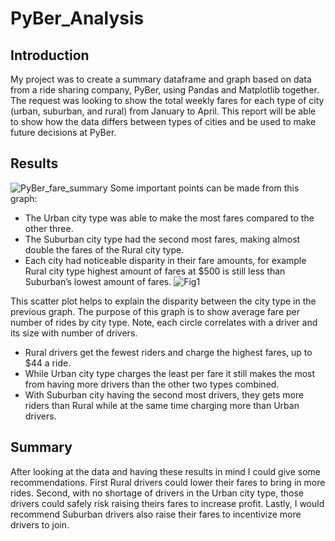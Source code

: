 # PyBer_Analysis
## Introduction
My project was to create a summary dataframe and graph based on data from a ride sharing company, PyBer, using Pandas and Matplotlib together. The request was looking to show the total weekly fares for each type of city (urban, suburban, and rural) from January to April. This report will be able to show how the data differs between types of cities and be used to make future decisions at PyBer.
## Results
![PyBer_fare_summary](https://user-images.githubusercontent.com/56700719/151716757-f59cb225-2208-490c-bba2-faaedd8edf29.png)
Some important points can be made from this graph:
 - The Urban city type was able to make the most fares compared to the other three.
 - The Suburban city type had the second most fares, making almost double the fares of the Rural city type.
 - Each city had noticeable disparity in their fare amounts, for example Rural city type highest amount of fares at $500 is still less than Suburban’s lowest amount of fares.
![Fig1](https://user-images.githubusercontent.com/56700719/151716794-e47cbe43-ff0b-4e90-8b8e-62ceb51f9d1b.png)

This scatter plot helps to explain the disparity between the city type in the previous graph. The purpose of this graph is to show average fare per number of rides by city type. Note, each circle correlates with a driver and its size with number of drivers.
 - Rural drivers get the fewest riders and charge the highest fares, up to $44 a ride.
 - While Urban city type charges the least per fare it still makes the most from having more drivers than the other two types combined.
 - With Suburban city having the second most drivers, they gets more riders than Rural while at the same time charging more than Urban drivers.
## Summary
After looking at the data and having these results in mind I could give some recommendations. First Rural drivers could lower their fares to bring in more rides. Second, with no shortage of drivers in the Urban city type, those drivers could safely risk raising theirs fares to increase profit. Lastly, I would recommend Suburban drivers also raise their fares to incentivize more drivers to join. 
